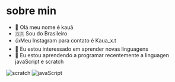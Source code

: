 # sobre min
- 👋 Olá meu nome é kauã
- 🇧🇷 Sou do Brasileiro
- :+1:Meu Instagram para contato é Kaua_x.t
- 👀 Eu estou interessado em aprender novas linguagens
- 🌱 Eu estou aprendendo a programar recentemente a linguagen javaScript e scratch

 ![scratch](https://img.shields.io/badge/Scratch-4D97FF?style=for-the-badge&logo=Scratch&logoColor=white)
 ![javaScript](https://img.shields.io/badge/JavaScript-323330?style=for-the-badge&logo=javascript&logoColor=F7DF1E)
